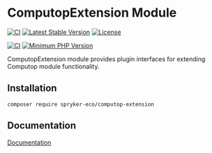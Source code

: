 # ComputopExtension Module

[![CI](https://github.com/spryker-eco/computop-extension/actions/workflows/ci.yml/badge.svg)](https://github.com/spryker-eco/computop-extension/actions/workflows/ci.yml)
[![Latest Stable Version](https://poser.pugx.org/spryker-eco/computop-extension/v/stable.svg)](https://packagist.org/packages/spryker-eco/computop-extension)
[![License](https://img.shields.io/github/license/spryker-eco/computop-extension.svg?b=master)](https://github.com/spryker-eco/computop-extension)

[![CI](https://scrutinizer-ci.com/g/spryker-eco/computop-extension/badges/build.png?b=master)](https://scrutinizer-ci.com/g/spryker-eco/computop-extension/build-status/master)
[![Minimum PHP Version](https://img.shields.io/badge/php-%3E%3D%207.4-8892BF.svg)](https://php.net/)

ComputopExtension module provides plugin interfaces for extending Computop module functionality.

## Installation

```
composer require spryker-eco/computop-extension
```

## Documentation

[Documentation](https://documentation.spryker.com/industry_partners/payment/computop-extension/computop-extension.htm)

